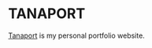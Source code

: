 TANAPORT
==========
[Tanaport](https://tandohanthonynwiackah.github.io/Tanaport) 
is my personal portfolio website.
